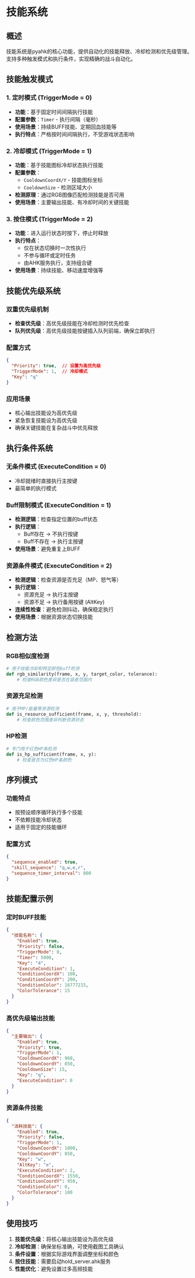 # 技能系统

## 概述

技能系统是pyahk的核心功能，提供自动化的技能释放、冷却检测和优先级管理。支持多种触发模式和执行条件，实现精确的战斗自动化。

## 技能触发模式

### 1. 定时模式 (TriggerMode = 0)
- **功能**：基于固定时间间隔执行技能
- **配置参数**：`Timer` - 执行间隔（毫秒）
- **使用场景**：持续BUFF技能、定期回血技能等
- **执行特点**：严格按时间间隔执行，不受游戏状态影响

### 2. 冷却模式 (TriggerMode = 1)
- **功能**：基于技能图标冷却状态执行技能
- **配置参数**：
  - `CooldownCoordX/Y` - 技能图标坐标
  - `CooldownSize` - 检测区域大小
- **检测原理**：通过RGB图像匹配检测技能是否可用
- **使用场景**：主要输出技能、有冷却时间的关键技能

### 3. 按住模式 (TriggerMode = 2)
- **功能**：进入运行状态时按下，停止时释放
- **执行特点**：
  - 仅在状态切换时一次性执行
  - 不参与循环或定时任务
  - 由AHK服务执行，支持组合键
- **使用场景**：持续技能、移动速度增强等

## 技能优先级系统

### 双重优先级机制
- **检查优先级**：高优先级技能在冷却检测时优先检查
- **队列优先级**：高优先级技能按键插入队列前端，确保立即执行

### 配置方式
```json
{
  "Priority": true,  // 设置为高优先级
  "TriggerMode": 1,  // 冷却模式
  "Key": "q"
}
```

### 应用场景
- 核心输出技能设为高优先级
- 紧急恢复技能设为高优先级
- 确保关键技能在复杂战斗中优先释放

## 执行条件系统

### 无条件模式 (ExecuteCondition = 0)
- 冷却就绪时直接执行主按键
- 最简单的执行模式

### Buff限制模式 (ExecuteCondition = 1)
- **检测逻辑**：检查指定位置的buff状态
- **执行逻辑**：
  - Buff存在 → 不执行按键
  - Buff不存在 → 执行主按键
- **使用场景**：避免重复上BUFF

### 资源条件模式 (ExecuteCondition = 2)
- **检测逻辑**：检查资源是否充足（MP、怒气等）
- **执行逻辑**：
  - 资源充足 → 执行主按键
  - 资源不足 → 执行备用按键 (AltKey)
- **连续性检查**：避免检测抖动，确保稳定执行
- **使用场景**：根据资源状态切换技能

## 检测方法

### RGB相似度检测
```python
# 用于技能冷却和特定颜色buff检测
def rgb_similarity(frame, x, y, target_color, tolerance):
    # 检查RGB颜色差异是否在容差范围内
```

### 资源充足检测
```python
# 用于MP/能量等资源检测
def is_resource_sufficient(frame, x, y, threshold):
    # 检查颜色范围差异判断资源状态
```

### HP检测
```python
# 专门用于红色HP条检测
def is_hp_sufficient(frame, x, y):
    # 检查是否为红色HP条颜色
```

## 序列模式

### 功能特点
- 按预设顺序循环执行多个技能
- 不依赖技能冷却状态
- 适用于固定的技能循环

### 配置方式
```json
{
  "sequence_enabled": true,
  "skill_sequence": "q,w,e,r",
  "sequence_timer_interval": 800
}
```

## 技能配置示例

### 定时BUFF技能
```json
{
  "技能名称": {
    "Enabled": true,
    "Priority": false,
    "TriggerMode": 0,
    "Timer": 5000,
    "Key": "4",
    "ExecuteCondition": 1,
    "ConditionCoordX": 100,
    "ConditionCoordY": 200,
    "ConditionColor": 16777215,
    "ColorTolerance": 15
  }
}
```

### 高优先级输出技能
```json
{
  "主要输出": {
    "Enabled": true,
    "Priority": true,
    "TriggerMode": 1,
    "CooldownCoordX": 960,
    "CooldownCoordY": 850,
    "CooldownSize": 15,
    "Key": "q",
    "ExecuteCondition": 0
  }
}
```

### 资源条件技能
```json
{
  "消耗技能": {
    "Enabled": true,
    "Priority": false,
    "TriggerMode": 1,
    "CooldownCoordX": 1000,
    "CooldownCoordY": 850,
    "Key": "w",
    "AltKey": "e",
    "ExecuteCondition": 2,
    "ConditionCoordX": 1550,
    "ConditionCoordY": 950,
    "ConditionColor": 0,
    "ColorTolerance": 100
  }
}
```

## 使用技巧

1. **技能优先级**：将核心输出技能设为高优先级
2. **冷却检测**：确保坐标准确，可使用截图工具确认
3. **条件设置**：根据实际游戏界面调整坐标和颜色
4. **按住技能**：需要启动hold_server.ahk服务
5. **性能优化**：避免设置过多高频技能